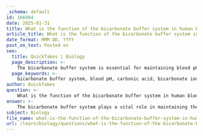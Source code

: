```yaml
---
_schema: default
id: 166994
date: 2025-01-31
title: What is the function of the bicarbonate buffer system in human blood?
article_title: What is the function of the bicarbonate buffer system in human blood?
date_format: MMM DD, YYYY
post_on_text: Posted on
seo:
  title: QuickTakes | Biology
  page_description: >-
    The bicarbonate buffer system is essential for maintaining blood pH balance, involving carbonic acid and bicarbonate ions to resist changes in acidity or basicity.
  page_keywords: >-
    bicarbonate buffer system, blood pH, carbonic acid, bicarbonate ions, acidity, acidity regulation, physiological function, hydrogen ions, biochemical processes, respiratory system, carbon dioxide, equilibrium, stability
author: QuickTakes
question: >-
    What is the function of the bicarbonate buffer system in human blood?
answer: >-
    The bicarbonate buffer system plays a vital role in maintaining the pH balance of human blood, which is essential for proper physiological function. This system involves a dynamic equilibrium between carbonic acid (H₂CO₃) and bicarbonate ions (HCO₃⁻). \n\nWhen the pH of the blood decreases (indicating an increase in acidity), bicarbonate ions can react with excess hydrogen ions (H⁺) to form carbonic acid. This reaction helps to mitigate the increase in acidity:\n\n$$\nHCO₃⁻ + H^+ \rightleftharpoons H₂CO₃\n$$\n\nConversely, if the pH of the blood increases (indicating a more basic environment), carbonic acid can dissociate to release hydrogen ions, thus increasing acidity:\n\n$$\nH₂CO₃ \rightleftharpoons H^+ + HCO₃⁻\n$$\n\nThis buffering action allows the bicarbonate system to effectively resist changes in pH, maintaining it within a narrow range (approximately 7.35 to 7.45), which is crucial for various biochemical processes in the body.\n\nAdditionally, the bicarbonate buffer system is closely linked to the respiratory system. Carbon dioxide (CO₂) produced during cellular respiration enters the blood and combines with water to form carbonic acid, which then dissociates into bicarbonate and hydrogen ions. This process is represented by the following equilibrium:\n\n$$\nCO₂ + H₂O \rightleftharpoons H₂CO₃ \rightleftharpoons H^+ + HCO₃⁻\n$$\n\nIn summary, the bicarbonate buffer system is essential for regulating blood pH by adjusting the concentrations of carbonic acid and bicarbonate ions in response to changes in acidity or basicity, thereby ensuring that the body's internal environment remains stable.
subject: Biology
file_name: what-is-the-function-of-the-bicarbonate-buffer-system-in-human-blood.md
url: /learn/biology/questions/what-is-the-function-of-the-bicarbonate-buffer-system-in-human-blood
---
```


&nbsp;
